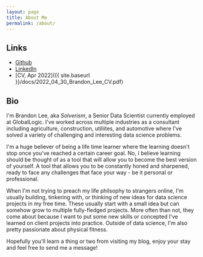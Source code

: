 ```yaml
---
layout: page
title: About Me
permalink: /about/
---
```


## Links

- [Github](https://github.com/Blee1077/)
- [LinkedIn](https://www.linkedin.com/in/blee1077)
- [CV, Apr 2022]({{ site.baseurl }}/docs/2022_04_30_Brandon_Lee_CV.pdf)

## Bio

I'm Brandon Lee, aka *Solverism*, a Senior Data Scientist currently employed at GlobalLogic. I've worked across multiple industries as a consultant including agriculture, construction, utiliites, and automotive where I've solved a variety of challenging and interesting data science problems.

I'm a huge believer of being a life time learner where the learning doesn't stop once you've reached a certain career goal. No, I believe learning should be thought of as a tool that will allow you to become the best version of yourself. A tool that allows you to be constantly honed and sharpened, ready to face any challenges that face your way - be it personal or professional.

When I'm not trying to preach my life philsophy to strangers online, I'm usually building, tinkering with, or thinking of new ideas for data science projects in my free time. These usually start with a small idea but can somehow grow to multiple fully-fledged projects. More often than not, they come about because I want to put some new skills or concepted I've learned on client projects into practice. Outside of data science, I'm also pretty passionate about physical fitness.

Hopefully you'll learn a thing or two from visiting my blog, enjoy your stay and feel free to send me a message!
